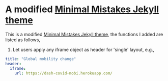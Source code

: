 # A modified [Minimal Mistakes Jekyll theme](https://mmistakes.github.io/minimal-mistakes/)

This is a modified [Minimal Mistakes Jekyll theme](https://mmistakes.github.io/minimal-mistakes/), the functions I added are listed as follows,

1. Let users apply any iframe object as header for 'single' layout, e.g., 
```yaml
title: "Global mobility change"
header:
  iframe:
    url: https://dash-covid-mobi.herokuapp.com/
```